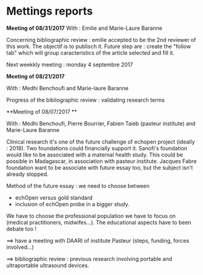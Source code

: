 # Mettings reports

**Meeting of 08/31/2017**
With : Emilie and Marie-Laure Baranne

Concerning bibliographic review : emilie accepted to be the 2nd reviewer of this work. The objectif is to publisch it.
Future step are : create the "follow tab" which will group caracteristics of the article selected and fill it.

Next weekkly meeting : monday 4 septembre 2017

**Meeting of 08/21/2017**

With : Medhi Benchoufi and Marie-laure Baranne

Progress of the bibliographic review : validating research terms 

**Meeting of 08/07/2017 **

With : Medhi Benchoufi, Pierre Bourrier, Fabien Taieb \(pasteur institute\) and Marie-Laure Baranne

Clinical research it's one of the future challenge of echopen project \(ideally : 2018\). Two foundations could financially support it. Sanofi's foundation would like to be associated with a maternal health study. This could be possible in Madagascar, in association with pasteur institute. Jacques Fabre foundation want to be associate with future essay too, but the subject isn't already stopped.

Method of the future essay : we need to choose between

* echOpen versus gold standard
* inclusion of echOpen probe in a bigger study. 

We have to choose the professional population we have to focus on \(medical practitioners, midwifes...\). The educational aspects have to been debate too !



==&gt; have a meeting with DAARI of institute Pasteur \(steps, funding, forces involved...\)

==&gt; bibliographic review : previous research involving portable and ultraportable ultrasound devices. 

